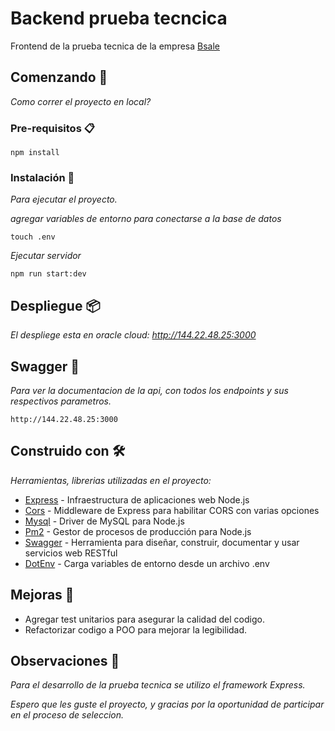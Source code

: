 # Backend prueba tecncica

Frontend de la prueba tecnica de la empresa [Bsale](https://www.bsale.cl/)

## Comenzando 🚀


_Como correr el proyecto en local?_


### Pre-requisitos 📋

```
npm install
```

### Instalación 🔧

_Para ejecutar el proyecto._

_agregar variables de entorno para conectarse a la base de datos_
```
touch .env
```

_Ejecutar servidor_

```
npm run start:dev
```



## Despliegue 📦

_El despliege esta en oracle cloud: http://144.22.48.25:3000_


## Swagger 📖

_Para ver la documentacion de la api, con todos los endpoints y sus respectivos parametros._

```
http://144.22.48.25:3000
```


## Construido con 🛠️

_Herramientas, librerias utilizadas en el proyecto:_

* [Express](https://expressjs.com/es/) - Infraestructura de aplicaciones web Node.js
* [Cors](https://github.com/expressjs/cors#readme) - Middleware de Express para habilitar CORS con varias opciones
* [Mysql](https://github.com/mysqljs/mysql#readme) - Driver de MySQL para Node.js
* [Pm2](https://pm2.keymetrics.io/) - Gestor de procesos de producción para Node.js
* [Swagger](https://swagger.io/) - Herramienta para diseñar, construir, documentar y usar servicios web RESTful
* [DotEnv](https://github.com/motdotla/dotenv#readme) - Carga variables de entorno desde un archivo .env

## Mejoras 📌

* Agregar test unitarios para asegurar la calidad del codigo.
* Refactorizar codigo a POO para mejorar la legibilidad.

## Observaciones 🎁

_Para el desarrollo de la prueba tecnica se utilizo el framework Express._

_Espero que les guste el proyecto, y gracias por la oportunidad de participar en el proceso de seleccion._

